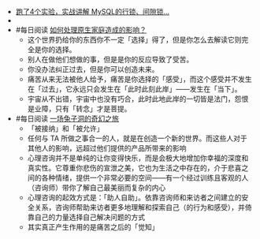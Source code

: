 - [跑了4个实验，实战讲解 MySQL的行锁、间隙锁...​](https://mp.weixin.qq.com/s?__biz=MzI3ODA0ODkwNA==&mid=2247486788&idx=1&sn=ab19b45c9dc4f7833b5b22e368c8dbc5&chksm=eb5db4a3dc2a3db592c06424f50c877acfb4ee08d8cfe2937b18d0d963cedc43cb3ab1d32c28#rd)
-
- #每日阅读 [如何处理原生家庭造成的影响？](https://juicing.today/juice/20220201)
	- 这个世界扔给你的东西你不一定「选择」得了，但是你怎么去解读它则完全是你的选择。
	- 别人在做他们想做的事，但是是你的反应导致了受苦。
	- 你没办法纠正过去，但是你可以创造未来。
	- 痛苦从来无法被他人给予，痛苦是你选择的「感受」，而这个感受并不发生在「过去」，它永远只会发生在「此时此刻此岸」——发生在「当下」。
	- 宇宙从不出错，宇宙中也没有巧合，此时此地此岸的一切皆是法门，怨恨是业障，只有「转念」才是菩提。
- #每日阅读 [一场兔子洞的奇幻之旅](https://juicing.today/juice/20220204)
	- 「被接纳」和「被允许」
	- 任何与 TA 所做之事合一的人，就是在创造一个新的世界。而这些人对于其他人的影响，远超过他们提供的产品所带来的影响
	- 心理咨询并不是单纯的让你变得快乐，而是会极大地增加你幸福的深度和真实性。它尊重你悲伤的宣泄之美，它也为生活之中存在的，介于悲喜之间的各种情绪，提供一个非常必要的空间——有一个经过训练且客观的人（咨询师）带你了解自己最美丽而复杂的内心
	- 心理咨询的起效方式是：「助人自助」。依靠咨询师和来访者之间建立的安全关系，咨询师帮助来访者更多地理解和探索自己（的行为和感受），并倚靠自己的力量选择自己解决问题的方式
	- 其实真正产生作用的是痛苦之后的「觉知」